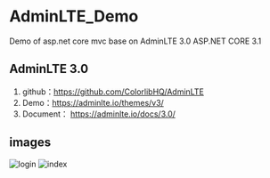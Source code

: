 # AdminLTE_Demo
Demo of asp.net core mvc base on AdminLTE 3.0
ASP.NET CORE 3.1

## AdminLTE 3.0
1. github：https://github.com/ColorlibHQ/AdminLTE
2. Demo：https://adminlte.io/themes/v3/
3. Document： https://adminlte.io/docs/3.0/

## images
![login](https://github.com/kuyu05/AdminLTE_Demo/tree/master/imgs/login.png)
![index](https://github.com/kuyu05/AdminLTE_Demo/tree/master/imgs/index.png)
